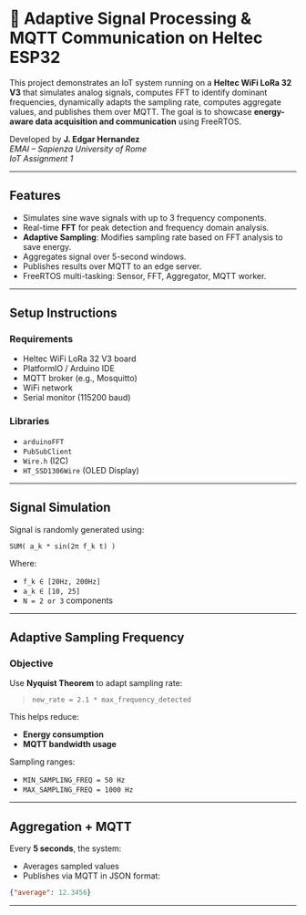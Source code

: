 # 📡 Adaptive Signal Processing & MQTT Communication on Heltec ESP32

This project demonstrates an IoT system running on a **Heltec WiFi LoRa 32 V3** that simulates analog signals, computes FFT to identify dominant frequencies, dynamically adapts the sampling rate, computes aggregate values, and publishes them over MQTT. The goal is to showcase **energy-aware data acquisition and communication** using FreeRTOS.

Developed by **J. Edgar Hernandez**  
*EMAI – Sapienza University of Rome*  
*IoT Assignment 1*

---

## Features

- Simulates sine wave signals with up to 3 frequency components.
- Real-time **FFT** for peak detection and frequency domain analysis.
- **Adaptive Sampling**: Modifies sampling rate based on FFT analysis to save energy.
- Aggregates signal over 5-second windows.
- Publishes results over MQTT to an edge server.
- FreeRTOS multi-tasking: Sensor, FFT, Aggregator, MQTT worker.

---

##  Setup Instructions

### Requirements

- Heltec WiFi LoRa 32 V3 board
- PlatformIO / Arduino IDE
- MQTT broker (e.g., Mosquitto)
- WiFi network
- Serial monitor (115200 baud)


### Libraries

- `arduinoFFT`
- `PubSubClient`
- `Wire.h` (I2C)
- `HT_SSD1306Wire` (OLED Display)

---

## Signal Simulation

Signal is randomly generated using:

```
SUM( a_k * sin(2π f_k t) )
```

Where:
- `f_k ∈ [20Hz, 200Hz]`
- `a_k ∈ [10, 25]`
- `N = 2 or 3` components

---

## Adaptive Sampling Frequency

### Objective

Use **Nyquist Theorem** to adapt sampling rate:
> `new_rate = 2.1 * max_frequency_detected`

This helps reduce:
- **Energy consumption**
- **MQTT bandwidth usage**

Sampling ranges:
- `MIN_SAMPLING_FREQ = 50 Hz`
- `MAX_SAMPLING_FREQ = 1000 Hz`

---

## Aggregation + MQTT

Every **5 seconds**, the system:
- Averages sampled values
- Publishes via MQTT in JSON format:

```json
{"average": 12.3456}
```

---

